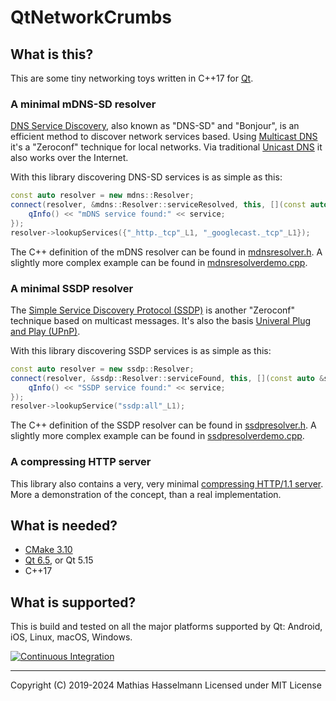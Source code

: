 # QtNetworkCrumbs

## What is this?

This are some tiny networking toys written in C++17 for [Qt][qt-opensource].

### A minimal mDNS-SD resolver

[DNS Service Discovery][DNS-SD], also known as "DNS-SD" and "Bonjour", is an efficient method to discover
network services based. Using [Multicast DNS][mDNS] it's a "Zeroconf" technique for local networks. Via
traditional [Unicast DNS][DNS] it also works over the Internet.

With this library discovering DNS-SD services is as simple as this:

```C++
const auto resolver = new mdns::Resolver;
connect(resolver, &mdns::Resolver::serviceResolved, this, [](const auto &service) {
    qInfo() << "mDNS service found:" << service;
});
resolver->lookupServices({"_http._tcp"_L1, "_googlecast._tcp"_L1});
```

The C++ definition of the mDNS resolver can be found in [mdnsresolver.h](mdns/mdnsresolver.h).
A slightly more complex example can be found in [mdnsresolverdemo.cpp](mdns/mdnsresolverdemo.cpp).

### A minimal SSDP resolver

The [Simple Service Discovery Protocol (SSDP)][SSDP] is another "Zeroconf" technique based on multicast messages.
It's also the basis [Univeral Plug and Play (UPnP)][UPnP].

With this library discovering SSDP services is as simple as this:

```C++
const auto resolver = new ssdp::Resolver;
connect(resolver, &ssdp::Resolver::serviceFound, this, [](const auto &service) {
    qInfo() << "SSDP service found:" << service;
});
resolver->lookupService("ssdp:all"_L1);
```

The C++ definition of the SSDP resolver can be found in [ssdpresolver.h](ssdp/ssdpresolver.h).
A slightly more complex example can be found in [ssdpresolverdemo.cpp](ssdp/ssdpresolverdemo.cpp).

### A compressing HTTP server

This library also contains a very, very minimal [compressing HTTP/1.1 server](http/compressingserver.cpp).
More a demonstration of the concept, than a real implementation.

## What is needed?

- [CMake 3.10](https://cmake.org/)
- [Qt 6.5][qt-opensource], or Qt 5.15
- C++17

## What is supported?

This is build and tested on all the major platforms supported by Qt:
Android, iOS, Linux, macOS, Windows.

[![Continuous Integration][build-status.svg]][build-status]

---

Copyright (C) 2019-2024 Mathias Hasselmann
Licensed under MIT License

<!-- some more complex links -->
[build-status.svg]: https://github.com/hasselmm/QtNetworkCrumbs/actions/workflows/integration.yaml/badge.svg
[build-status]:     https://github.com/hasselmm/QtNetworkCrumbs/actions/workflows/integration.yaml

[qt-opensource]:    https://www.qt.io/download-open-source

[DNS-SD]:           https://en.wikipedia.org/wiki/Zero-configuration_networking#DNS-SD
[DNS]:              https://en.wikipedia.org/wiki/Domain_Name_System#DNS_message_format
[mDNS]:             https://en.wikipedia.org/wiki/Multicast_DNS
[SSDP]:             https://en.wikipedia.org/wiki/Simple_Service_Discovery_Protocol
[UPnP]:             https://en.wikipedia.org/wiki/Universal_Plug_and_Play
